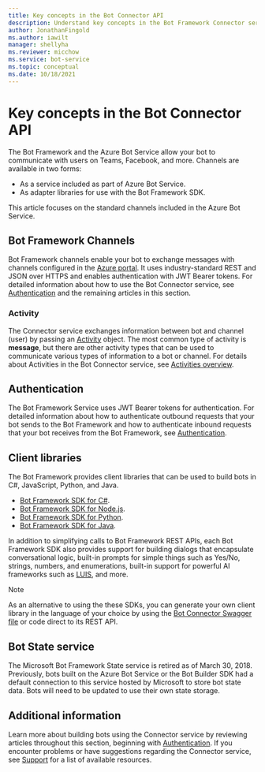 ```yaml
---
title: Key concepts in the Bot Connector API
description: Understand key concepts in the Bot Framework Connector service and Bot State service. 
author: JonathanFingold
ms.author: iawilt
manager: shellyha
ms.reviewer: micchow
ms.service: bot-service
ms.topic: conceptual
ms.date: 10/18/2021
---
```


# Key concepts in the Bot Connector API

The Bot Framework and the Azure Bot Service allow your bot to communicate with users on Teams, Facebook, and more. Channels are available in two forms:

- As a service included as part of Azure Bot Service.
- As adapter libraries for use with the Bot Framework SDK.

This article focuses on the standard channels included in the Azure Bot Service.

## Bot Framework Channels

Bot Framework channels enable your bot to exchange messages with channels configured in the [Azure portal](https://portal.azure.com). It uses industry-standard REST and JSON over HTTPS and enables authentication with JWT Bearer tokens. For detailed information about how to use the Bot Connector service, see [Authentication](bot-framework-rest-connector-authentication.md) and the remaining articles in this section.

### Activity

The Connector service exchanges information between bot and channel (user) by passing an [Activity][Activity] object. The most common type of activity is **message**, but there are other activity types that can be used to communicate various types of information to a bot or channel. For details about Activities in the Bot Connector service, see [Activities overview](https://github.com/Microsoft/botframework-sdk/blob/main/specs/botframework-activity/botframework-activity.md).

## Authentication

The Bot Framework Service uses JWT Bearer tokens for authentication. For detailed information about how to authenticate outbound requests that your bot sends to the Bot Framework and how to authenticate inbound requests that your bot receives from the Bot Framework, see [Authentication](bot-framework-rest-connector-authentication.md).

## Client libraries

The Bot Framework provides client libraries that can be used to build bots in C#, JavaScript, Python, and Java.

- [Bot Framework SDK for C#](/dotnet/api/).
- [Bot Framework SDK for Node.js](/javascript/api/botbuilder/).
- [Bot Framework SDK for Python](/python/api/).
- [Bot Framework SDK for Java](https://github.com/microsoft/botbuilder-java#readme).

In addition to simplifying calls to Bot Framework REST APIs, each Bot Framework SDK also provides support for building dialogs that encapsulate conversational logic, built-in prompts for simple things such as Yes/No, strings, numbers, and enumerations, built-in support for powerful AI frameworks such as [LUIS](https://www.luis.ai/), and more.

> [!NOTE]
> As an alternative to using the these SDKs, you can generate your own client library in the language of your choice by using the [Bot Connector Swagger file](https://github.com/Microsoft/botbuilder-dotnet/blob/master/libraries/Swagger/ConnectorAPI.json) or code direct to its REST API.

## Bot State service

The Microsoft Bot Framework State service is retired as of March 30, 2018. Previously, bots built on the Azure Bot Service or the Bot Builder SDK had a default connection to this service hosted by Microsoft to store bot state data. Bots will need to be updated to use their own state storage.

## Additional information

Learn more about building bots using the Connector service by reviewing articles throughout this section, beginning with [Authentication](bot-framework-rest-connector-authentication.md). If you encounter problems or have suggestions regarding the Connector service, see [Support](../bot-service-resources-links-help.md) for a list of available resources.

[Activity]: bot-framework-rest-connector-api-reference.md#activity-object
